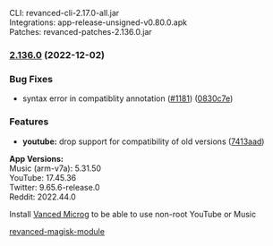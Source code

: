 CLI: revanced-cli-2.17.0-all.jar  
Integrations: app-release-unsigned-v0.80.0.apk  
Patches: revanced-patches-2.136.0.jar  

### [2.136.0](https://github.com/revanced/revanced-patches/compare/v2.135.0...v2.136.0) (2022-12-02)
### Bug Fixes
* syntax error in compatiblity annotation ([#1181](https://github.com/revanced/revanced-patches/issues/1181)) ([0830c7e](https://github.com/revanced/revanced-patches/commit/0830c7ed1064757cf6354b426549275ece55408e))
### Features
* **youtube:** drop support for compatibility of old versions ([7413aad](https://github.com/revanced/revanced-patches/commit/7413aad6d215f24a66ba9a33917c73dbdb0b7bc3))

  
**App Versions:**  
Music (arm-v7a): 5.31.50  
YouTube: 17.45.36  
Twitter: 9.65.6-release.0  
Reddit: 2022.44.0  

Install [Vanced Microg](https://github.com/TeamVanced/VancedMicroG/releases) to be able to use non-root YouTube or Music  

[revanced-magisk-module](https://github.com/j-hc/revanced-magisk-module)  
